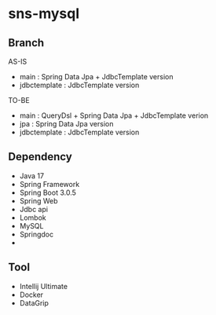 # sns-mysql

## Branch
AS-IS  
- main : Spring Data Jpa + JdbcTemplate version  
- jdbctemplate : JdbcTemplate version  
  
TO-BE  
- main : QueryDsl + Spring Data Jpa + JdbcTemplate verion  
- jpa : Spring Data Jpa version  
- jdbctemplate : JdbcTemplate version  
  
## Dependency
- Java 17
- Spring Framework
- Spring Boot 3.0.5
- Spring Web
- Jdbc api
- Lombok
- MySQL
- Springdoc
- 

## Tool
- Intellij Ultimate
- Docker
- DataGrip
